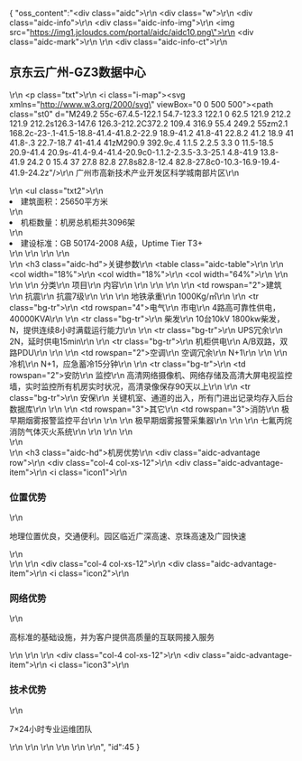 {
	"oss_content":"<div class=\"aidc\">\r\n  <div class=\"w\">\r\n    <div class=\"aidc-info\">\r\n      <div class=\"aidc-info-img\">\r\n        <img src=\"https://img1.jcloudcs.com/portal/aidc/aidc10.png\">\r\n        <div class=\"aidc-mark\"></div>\r\n      </div>\r\n      <div class=\"aidc-info-ct\">\r\n        <h2>京东云广州-GZ3数据中心</h2>\r\n        <p class=\"txt\">\r\n          <i class=\"i-map\"><svg xmlns=\"http://www.w3.org/2000/svg\" viewBox=\"0 0 500 500\"><style>.st0{fill:#3171ff}</style><path class=\"st0\" d=\"M249.2 55c-67.4.5-122.1 54.7-123.3 122.1 0 62.5 121.9 212.2 121.9 212.2s126.3-147.6 126.3-212.2C372.2 109.4 316.9 55.4 249.2 55zm2.1 168.2c-23-.1-41.5-18.8-41.4-41.8.2-22.9 18.9-41.2 41.8-41 22.8.2 41.2 18.9 41 41.8-.3 22.7-18.7 41-41.4 41zM290.9 392.9c.4 1.1.5 2.2.5 3.3 0 11.5-18.5 20.9-41.4 20.9s-41.4-9.4-41.4-20.9c0-1.1.2-2.3.5-3.3-25.1 4.8-41.9 13.8-41.9 24.2 0 15.4 37 27.8 82.8 27.8s82.8-12.4 82.8-27.8c0-10.3-16.9-19.4-41.9-24.2z\"/></svg></i>\r\n          <span>广州市高新技术产业开发区科学城南部片区</span>\r\n        </p>\r\n        <ul class=\"txt2\">\r\n          <li>建筑面积：25650平方米</li>\r\n          <li>机柜数量：机房总机柜共3096架</li>\r\n          <li>建设标准：GB 50174-2008 A级，Uptime Tier T3+</li>\r\n        </ul>\r\n      </div>\r\n    </div>\r\n    <div>\r\n      <h3 class=\"aidc-hd\">关键参数</h3>\r\n      <table class=\"aidc-table\">\r\n        <colgroup>\r\n          <col width=\"18%\">\r\n          <col width=\"18%\">\r\n          <col width=\"64%\">\r\n        </colgroup>\r\n        <thead>\r\n        <tr>\r\n          <th>分类</th>\r\n          <th>项目</th>\r\n          <th>内容</th>\r\n        </tr>\r\n        </thead>\r\n        <tbody>\r\n        <tr>\r\n          <td rowspan=\"2\">建筑</td>\r\n          <td>抗震</td>\r\n          <td>抗震7级</td>\r\n        </tr>\r\n        <tr>\r\n          <td>地铁承重</td>\r\n          <td>1000Kg/㎡</td>\r\n        </tr>\r\n        <tr class=\"bg-tr\">\r\n          <td rowspan=\"4\">电气</td>\r\n          <td>市电</td>\r\n          <td>4路高可靠性供电，40000KVA</td>\r\n        </tr>\r\n        <tr class=\"bg-tr\">\r\n          <td>柴发</td>\r\n          <td>10台10kV 1800kw柴发，N，提供连续8小时满载运行能力</td>\r\n        </tr>\r\n        <tr class=\"bg-tr\">\r\n          <td>UPS冗余</td>\r\n          <td>2N，延时供电15min</td>\r\n        </tr>\r\n        <tr class=\"bg-tr\">\r\n          <td>机柜供电</td>\r\n          <td>A/B双路，双路PDU</td>\r\n        </tr>\r\n        <tr>\r\n          <td rowspan=\"2\">空调</td>\r\n          <td>空调冗余</td>\r\n          <td>N+1</td>\r\n        </tr>\r\n        <tr>\r\n          <td>冷机</td>\r\n          <td>N+1，应急蓄冷15分钟</td>\r\n        </tr>\r\n        <tr class=\"bg-tr\">\r\n          <td rowspan=\"2\">安防</td>\r\n          <td>监控</td>\r\n          <td>高清网络摄像机、网络存储及高清大屏电视监控墙，实时监控所有机房实时状况，高清录像保存90天以上</td>\r\n        </tr>\r\n        <tr class=\"bg-tr\">\r\n          <td>安保</td>\r\n          <td>关键机室、通道的出入，所有门进出记录均存入后台数据库</td>\r\n        </tr>\r\n        <tr>\r\n          <td rowspan=\"3\">其它</td>\r\n          <td rowspan=\"3\">消防</td>\r\n          <td>极早期烟雾报警监控平台</td>\r\n        </tr>\r\n        <tr>\r\n          <td>极早期烟雾报警采集器</td>\r\n        </tr>\r\n        <tr>\r\n          <td>七氟丙烷消防气体灭火系统</td>\r\n        </tr>\r\n        </tbody>\r\n      </table>\r\n    </div>\r\n    <div>\r\n      <h3 class=\"aidc-hd\">机房优势</h3>\r\n      <div class=\"aidc-advantage row\">\r\n        <div class=\"col-4 col-xs-12\">\r\n          <div class=\"aidc-advantage-item\">\r\n            <i class=\"icon1\"></i>\r\n            <h3>位置优势</h3>\r\n            <p>地理位置优良，交通便利。园区临近广深高速、京珠高速及广园快速</p>\r\n          </div>\r\n        </div>\r\n        <div class=\"col-4 col-xs-12\">\r\n          <div class=\"aidc-advantage-item\">\r\n            <i class=\"icon2\"></i>\r\n            <h3>网络优势</h3>\r\n            <p>高标准的基础设施，并为客户提供高质量的互联网接入服务</p>\r\n          </div>\r\n        </div>\r\n        <div class=\"col-4 col-xs-12\">\r\n          <div class=\"aidc-advantage-item\">\r\n            <i class=\"icon3\"></i>\r\n            <h3>技术优势</h3>\r\n            <p>7×24小时专业运维团队</p>\r\n          </div>\r\n        </div>\r\n      </div>\r\n    </div>\r\n  </div>\r\n</div>",
	"id":45
}